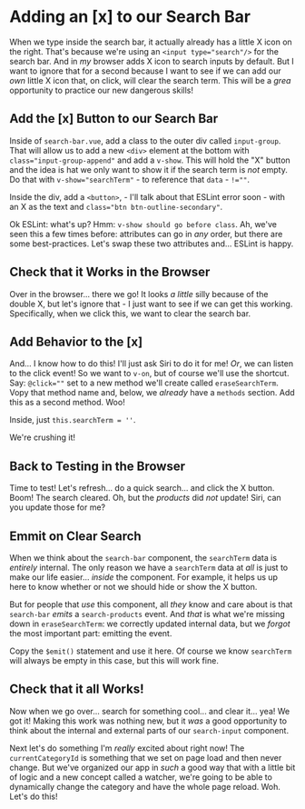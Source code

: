 # Adding an [x] to our Search Bar

When we type inside the search bar, it actually already has a little X icon on
the right. That's because we're using an `<input type="search"/>` for the search
bar. And in *my* browser adds X icon to search inputs by default. But I want to
ignore that for a second because I want to see if we can add our *own* little X icon
that, on click, will clear the search term. This will be a *grea* opportunity
to practice our new dangerous skills!

## Add the [x] Button to our Search Bar

Inside of `search-bar.vue`, add a class to the outer div called `input-group`.
That will allow us to add a new `<div>` element at the bottom with
`class="input-group-append"` and add a `v-show`. This will hold the "X" button
and the idea is hat we only want to show it if the search term is *not* empty.
Do that with `v-show="searchTerm"` - to reference that `data` - `!=""`.

Inside the div, add a `<button>`, - I'll talk about that ESLint error soon -
with an X as the text and `class="btn btn-outline-secondary"`.

Ok ESLint: what's up? Hmm: `v-show should go before class`. Ah, we've seen this
a few times before: attributes can go in *any* order, but there are some best-practices.
Let's swap these two attributes and... ESLint is happy.

## Check that it Works in the Browser

Over in the browser... there we go! It looks *a little* silly because of the
double X, but let's ignore that - I just want to see if we can get this working.
Specifically, when we click this, we want to clear the search bar.

## Add Behavior to the [x]

And... I know how to do this! I'll just ask Siri to do it for me! *Or*, we can
listen to the click event! So we want to `v-on`, but of course we'll use the
shortcut. Say: `@click=""` set to a new method we'll create called `eraseSearchTerm`.
Vopy that method name and, below, we *already* have a `methods` section.
Add this as a second method. Woo!

Inside, just `this.searchTerm = ''`.

We're crushing it!

## Back to Testing in the Browser

Time to test! Let's refresh... do a quick search... and click the X button.
Boom! The search cleared. Oh, but the *products* did *not* update! Siri, can you
update those for me?

## Emmit on Clear Search

When we think about the `search-bar` component, the `searchTerm` data is *entirely*
internal. The only reason we have a `searchTerm` data at *all* is just to make
our life easier... *inside* the component. For example, it helps us up here
to know whether or not we should hide or show the X button.

But for people that *use* this component, all *they* know and care about is that
`search-bar` *emits* a `search-products` event. And *that* is what we're missing
down in `eraseSearchTerm`: we correctly updated internal data, but we *forgot*
the most important part: emitting the event.

Copy the `$emit()` statement and use it here. Of course we know `searchTerm` will
always be empty in this case, but this will work fine.

## Check that it all Works!

Now when we go over... search for something cool... and clear it... yea! We got it!
Making this work was nothing new, but it *was* a good opportunity to think about
the internal and external parts of our `search-input` component.

Next let's do something I'm *really* excited about right now! The
`currentCategoryId` is something that we set on page load and then never change.
But we've organized our app in *such* a good way that with a little bit of
logic and a new concept called a watcher, we're going to be able to
dynamically change the category and have the whole page reload. Woh. Let's do this!
